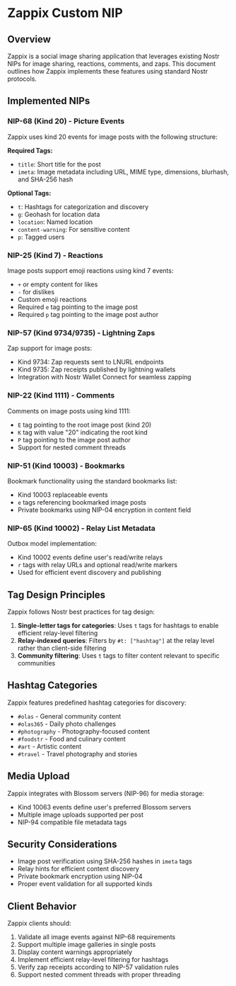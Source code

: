 # Zappix Custom NIP

## Overview

Zappix is a social image sharing application that leverages existing Nostr NIPs for image sharing, reactions, comments, and zaps. This document outlines how Zappix implements these features using standard Nostr protocols.

## Implemented NIPs

### NIP-68 (Kind 20) - Picture Events
Zappix uses kind 20 events for image posts with the following structure:

**Required Tags:**
- `title`: Short title for the post
- `imeta`: Image metadata including URL, MIME type, dimensions, blurhash, and SHA-256 hash

**Optional Tags:**
- `t`: Hashtags for categorization and discovery
- `g`: Geohash for location data
- `location`: Named location
- `content-warning`: For sensitive content
- `p`: Tagged users

### NIP-25 (Kind 7) - Reactions
Image posts support emoji reactions using kind 7 events:
- `+` or empty content for likes
- `-` for dislikes  
- Custom emoji reactions
- Required `e` tag pointing to the image post
- Required `p` tag pointing to the image post author

### NIP-57 (Kind 9734/9735) - Lightning Zaps
Zap support for image posts:
- Kind 9734: Zap requests sent to LNURL endpoints
- Kind 9735: Zap receipts published by lightning wallets
- Integration with Nostr Wallet Connect for seamless zapping

### NIP-22 (Kind 1111) - Comments
Comments on image posts using kind 1111:
- `E` tag pointing to the root image post (kind 20)
- `K` tag with value "20" indicating the root kind
- `P` tag pointing to the image post author
- Support for nested comment threads

### NIP-51 (Kind 10003) - Bookmarks
Bookmark functionality using the standard bookmarks list:
- Kind 10003 replaceable events
- `e` tags referencing bookmarked image posts
- Private bookmarks using NIP-04 encryption in content field

### NIP-65 (Kind 10002) - Relay List Metadata
Outbox model implementation:
- Kind 10002 events define user's read/write relays
- `r` tags with relay URLs and optional read/write markers
- Used for efficient event discovery and publishing

## Tag Design Principles

Zappix follows Nostr best practices for tag design:

1. **Single-letter tags for categories**: Uses `t` tags for hashtags to enable efficient relay-level filtering
2. **Relay-indexed queries**: Filters by `#t: ["hashtag"]` at the relay level rather than client-side filtering
3. **Community filtering**: Uses `t` tags to filter content relevant to specific communities

## Hashtag Categories

Zappix features predefined hashtag categories for discovery:
- `#olas` - General community content
- `#olas365` - Daily photo challenges
- `#photography` - Photography-focused content
- `#foodstr` - Food and culinary content
- `#art` - Artistic content
- `#travel` - Travel photography and stories

## Media Upload

Zappix integrates with Blossom servers (NIP-96) for media storage:
- Kind 10063 events define user's preferred Blossom servers
- Multiple image uploads supported per post
- NIP-94 compatible file metadata tags

## Security Considerations

- Image post verification using SHA-256 hashes in `imeta` tags
- Relay hints for efficient content discovery
- Private bookmark encryption using NIP-04
- Proper event validation for all supported kinds

## Client Behavior

Zappix clients should:
1. Validate all image events against NIP-68 requirements
2. Support multiple image galleries in single posts
3. Display content warnings appropriately
4. Implement efficient relay-level filtering for hashtags
5. Verify zap receipts according to NIP-57 validation rules
6. Support nested comment threads with proper threading